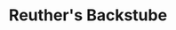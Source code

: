 ---
title: "Reuther's Backstube"
url: /landau-in-der-pfalz/reuthers-backstube-thomas-nast-strasse/
shop: Bäckerei
---